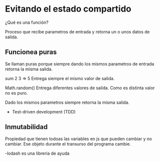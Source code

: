 # Evitando el estado compartido 

¿Qué es una función?

Proceso que recibe parametros de entrada y retorna un o unos datos de salida.

## Funcionea puras
Se llaman puras porque siempre dando los mismos parametros de entrada retorna la misma salida.

sum 2 3 => 5  Entrega siempre el mismo valor de salida.

Math.random() Entrega diferentes valores de salida. Como es distinta valor no es puro.

Dado los mismos parametros siempre retorna la misma salida. 


- Test-driven development (TDD)


## Inmutabilidad 
Propiedad que tienen todoas las variables en js que pueden cambiar y no cambiar.
Ese objeto durante el transurso del programa cambie.

-lodash es una libreria de ayuda


